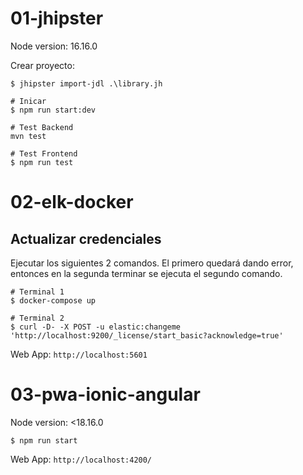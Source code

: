 # 01-jhipster

Node version: 16.16.0

Crear proyecto:
```
$ jhipster import-jdl .\library.jh
```

```
# Inicar
$ npm run start:dev

# Test Backend
mvn test

# Test Frontend
$ npm run test
```


# 02-elk-docker
## Actualizar credenciales
Ejecutar los siguientes 2 comandos. El primero quedará dando error, entonces en la segunda terminar se ejecuta el segundo comando.

```
# Terminal 1
$ docker-compose up

# Terminal 2
$ curl -D- -X POST -u elastic:changeme 'http://localhost:9200/_license/start_basic?acknowledge=true'
```

Web App: ```http://localhost:5601```

# 03-pwa-ionic-angular
Node version: <18.16.0
```
$ npm run start
```

Web App: ```http://localhost:4200/```